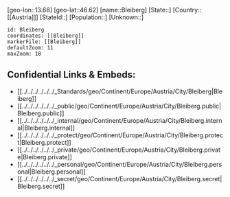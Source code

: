 ﻿---
location: [46.62,13.68]
mapzoom: [7,12] 
mapmarker: city 
type: City
tags:
- geo/City


SpocWebEntityId: 29231
isDeleted: false
confidential: public

---
[geo-lon::13.68]
[geo-lat::46.62]
[name::Bleiberg]
[State::]
[Country::[[Austria]]]
[StateId::]
[Population::]
[Unknown::]


```leaflet
id: Bleiberg
coordinates: [[Bleiberg]]
markerFile: [[Bleiberg]]
defaultZoom: 11 
maxZoom: 18
```


## Confidential Links & Embeds: 
- [[../../../../../../_Standards/geo/Continent/Europe/Austria/City/Bleiberg|Bleiberg]] 
- [[../../../../../../_public/geo/Continent/Europe/Austria/City/Bleiberg.public|Bleiberg.public]] 
- [[../../../../../../_internal/geo/Continent/Europe/Austria/City/Bleiberg.internal|Bleiberg.internal]] 
- [[../../../../../../_protect/geo/Continent/Europe/Austria/City/Bleiberg.protect|Bleiberg.protect]] 
- [[../../../../../../_private/geo/Continent/Europe/Austria/City/Bleiberg.private|Bleiberg.private]] 
- [[../../../../../../_personal/geo/Continent/Europe/Austria/City/Bleiberg.personal|Bleiberg.personal]] 
- [[../../../../../../_secret/geo/Continent/Europe/Austria/City/Bleiberg.secret|Bleiberg.secret]] 
